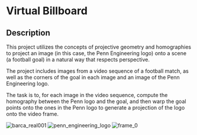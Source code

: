 # Virtual Billboard


## Description

This project utilizes the concepts of projective geometry and homographies to project an image (in this case, the Penn Engineering logo) onto a scene (a football goal) in a natural way that respects perspective.

The project includes images from a video sequence of a football match, as well as the corners of the goal in each image and an image of the Penn Engineering logo.

The task is to, for each image in the video sequence, compute the homography between the Penn logo and the goal, and then warp the goal points onto the ones in the Penn logo to generate a projection of the logo onto the video frame.





![barca_real001](https://user-images.githubusercontent.com/89912646/215006627-b0117932-f536-41c4-b071-914e1c8fb946.png)
![penn_engineering_logo](https://user-images.githubusercontent.com/89912646/215006696-c911bbe8-868a-4fcc-a76a-fa3893905ec7.png)
![frame_0](https://user-images.githubusercontent.com/89912646/215006442-7935b4ed-d916-492b-a781-b3a66410c646.png)

